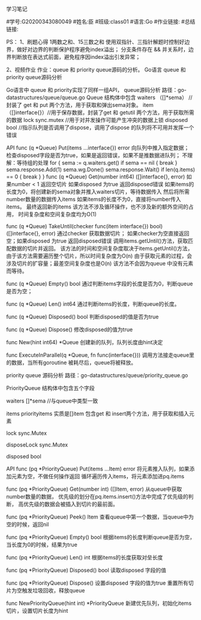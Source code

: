 学习笔记

#学号:G20200343080049
#姓名:臣
#班级:class01
#语言:Go
#作业链接:
#总结链接:

PS：
1、刷题心得
1两数之和、15三数之和
使用双指针、三指针解题时控制好边界，做好对边界的判断保护程序避免index溢出；
分支条件存在 && 并关系时，边界判断放在表达式前面，避免程序因index溢出引发异常；

2、视频作业
作业：queue 和 priority queue源码的分析。
Go语言 queue 和 priority queue源码分析

Go语言中 queue 和 priority实现了同样一组API，
queue源码分析
路径：go-datastructures/queue/queue.go 
Queue 结构体中包含
waiters （[]*sema） //封装了 get 和 put 两个方法，用于获取和弹出sema对象。
item  （[]interface{}）//用于保存数据，封装了get 和 getutil 两个方法，用于获取所需的数据
lock   sync.mutex //用于对并发操作可能产生冲突的数据上锁
disposed  bool  //指示队列是否调用了dispose，调用了dispose 的队列将不可用并发挥一个错误

API
func (q *Queue) Put(items ...interface{}) error
向队列中推入指定数据；
检查disposed字段是否为true，如果是返回错误，如果不是推数据进队列；
不理解：等待组的处理
for {
		sema := q.waiters.get()
		if sema == nil {
			break
		}
		sema.response.Add(1)
		sema.wg.Done()
		sema.response.Wait()
		if len(q.items) == 0 {
			break
		}
	}
func (q *Queue) Get(number int64) ([]interface{}, error)
如果number < 1 返回空切片
如果disposed 为true 返回disposed错误
如果items的长度为0，将创建新的sema对象并推入waiters切片，等待数据传入
然后将所需number数量的数据传入items
如果items的长度不为0，直接将number传入items。
最终返回新的items 该方法不涉及循环操作，也不涉及新的额外空间的占用，
时间复杂度和空间复杂度均为O(1)

func (q *Queue) TakeUntil(checker func(item interface{}) bool) ([]interface{}, error)
通过checker 获取数据切片；
如果checker为空直接返回空；如果disposed 为true 返回disposed错误
调用items.getUntil()方法，获取匹配数据的切片并返回。
该方法的时间和空间复杂度取决于items.getUntil()方法，
由于该方法需要遍历整个切片，所以时间复杂度为O(n)
由于获取元素的过程，会涉及切片的扩容量；最差空间复杂度也是O(n)
该方法不会因为queue 中没有元素而等待。

func (q *Queue) Empty() bool
通过判断items字段的长度是否为0，判断queue是否为空；

func (q *Queue) Len() int64
通过判断items的长度，判断queue的长度。

func (q *Queue) Disposed() bool
判断disposed的值是否为true

func (q *Queue) Dispose()
修改disposed的值为true

func New(hint int64) *Queue
创建新的队列，队列长度由hint决定

func ExecuteInParallel(q *Queue, fn func(interface{}))
调用方法接走queue里的数据，当所有goroutine 被耗尽后，queue将被释放。



priority queue 源码分析
路径：go-datastructures/queue/priority_queue.go 

PriorityQueue 结构体中包含五个字段

waiters []*sema //与queue中类型一致

items priorityitems 实质是[]item 包含get 和 insert两个方法，用于获取和插入元素

lock  sync.Mutex

disposeLock sync.Mutex

disposed bool

API
func (pq *PriorityQueue) Put(items ...Item) error
将元素推入队列，如果添加元素为空，不做任何操作返回
循环遍历传入items，将元素添加进pq.items

func (pq *PriorityQueue) Get(number int) ([]Item, error)
从queue中获取number数量的数据，
优先级的划分在pq.items.insert()方法中完成了优先级的判断，
高优先级的数据会被插入到切片的最前面。

func (pq *PriorityQueue) Peek() Item
查看queue中第一个数据，当queue中为空的时候，返回nil

func (pq *PriorityQueue) Empty() bool
根据items的长度判断queue是否为空，当长度为0的时候，结果为true

func (pq *PriorityQueue) Len() int
根据items的长度获取对垒长度

func (pq *PriorityQueue) Disposed() bool
读取disposed 字段的值

func (pq *PriorityQueue) Dispose()
设置disposed 字段的值为true 重置所有切片为空触发垃圾回收，释放queue

func NewPriorityQueue(hint int) *PriorityQueue 
新建优先队列，初始化items 切片，设置切片长度为hint